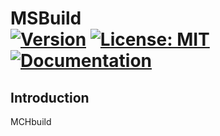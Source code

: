 MSBuild <br/> <a target="_blank" href="http://semver.org">![Version][Version.Badge]</a> <a target="_blank" href="https://opensource.org/licenses/MIT">![License: MIT][MIT.License]</a> <a target="_blank" href="https://cosunae.github.io/mchbuild">![Documentation][Documentation.Badge]</a>
====

## Introduction

MCHbuild

[MIT.License]: https://img.shields.io/badge/License-MIT-blue.svg
[Version.Badge]: https://badge.fury.io/gh/MeteoSwiss-APN%2Fdawn.svg
[TravisCI.Badge]: https://travis-ci.org/MeteoSwiss-APN/dawn.svg?branch=master
[Documentation.Badge]: https://img.shields.io/badge/documentation-link-blue.svg


